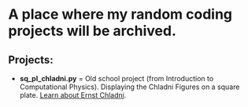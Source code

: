 # A place where my random coding projects will be archived.

## Projects:
* **sq_pl_chladni.py** = Old school project (from Introduction to Computational Physics). Displaying the Chladni Figures on a square plate. [Learn about Ernst Chladni](https://monoskop.org/Ernst_Chladni).
